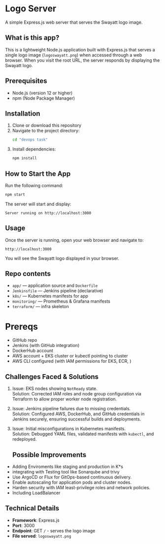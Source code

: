 # Logo Server

A simple Express.js web server that serves the Swayatt logo image.

## What is this app?

This is a lightweight Node.js application built with Express.js that serves a single logo image (`logoswayatt.png`) when accessed through a web browser. When you visit the root URL, the server responds by displaying the Swayatt logo.

## Prerequisites

- Node.js (version 12 or higher)
- npm (Node Package Manager)

## Installation

1. Clone or download this repository
2. Navigate to the project directory:
   ```bash
   cd "devops task"
   ```
3. Install dependencies:
   ```bash
   npm install
   ```

## How to Start the App

Run the following command:
```bash
npm start
```

The server will start and display:
```
Server running on http://localhost:3000
```

## Usage

Once the server is running, open your web browser and navigate to:
```
http://localhost:3000
```

You will see the Swayatt logo displayed in your browser.

## Repo contents
- `app/` — application source and `Dockerfile`
- `Jenkinsfile` — Jenkins pipeline (declarative)
- `k8s/` — Kubernetes manifests for app
- `monitoring/` — Prometheus & Grafana manifests
- `terraform/` —  infra skeleton

# Prereqs
- GitHub repo
- Jenkins (with GitHub integration)
- DockerHub account
- AWS account + EKS cluster or kubectl pointing to cluster
- AWS CLI configured (with IAM permissions for EKS, ECR, )


## Challenges Faced & Solutions

1. Issue: EKS nodes showing `NotReady` state.  
   Solution: Corrected IAM roles and node group configuration via Terraform to allow proper worker node registration.

3. Issue: Jenkins pipeline failures due to missing credentials.  
   Solution: Configured AWS, DockerHub, and GitHub credentials in Jenkins securely, ensuring successful builds and deployments.

4. Issue: Initial misconfigurations in Kubernetes manifests.  
   Solution: Debugged YAML files, validated manifests with `kubectl`, and redeployed.

   ##  Possible Improvements
- Adding Enviroments like staging and production in K*s
- integrating with Testing tool like Sonarqube and trivy 
- Use ArgoCD or Flux for GitOps-based continuous delivery.
- Enable autoscaling for application pods and cluster nodes.
- Harden security with IAM least-privilege roles and network policies.
- Including LoadBalancer


## Technical Details

- **Framework**: Express.js
- **Port**: 3000
- **Endpoint**: GET `/` - serves the logo image
- **File served**: `logoswayatt.png`
